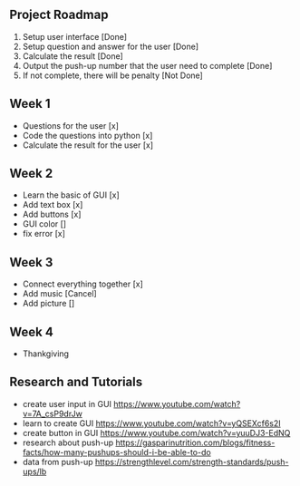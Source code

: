 ## Project Roadmap
1) Setup user interface [Done]
2) Setup question and answer for the user [Done]
3) Calculate the result [Done]
4) Output the push-up number that the user need to complete [Done]
5) If not complete, there will be penalty [Not Done]

## Week 1
- Questions for the user [x]
- Code the questions into python [x]
- Calculate the result for the user [x]

## Week 2
- Learn the basic of GUI [x]
- Add text box [x]
- Add buttons [x]
- GUI color []
- fix error [x]

## Week 3
- Connect everything together [x]
- Add music [Cancel]
- Add picture []

## Week 4
- Thankgiving

## Research and Tutorials
- create user input in GUI https://www.youtube.com/watch?v=7A_csP9drJw
- learn to create GUI https://www.youtube.com/watch?v=yQSEXcf6s2I
- create button in GUI https://www.youtube.com/watch?v=yuuDJ3-EdNQ
- research about push-up https://gasparinutrition.com/blogs/fitness-facts/how-many-pushups-should-i-be-able-to-do
- data from push-up https://strengthlevel.com/strength-standards/push-ups/lb
